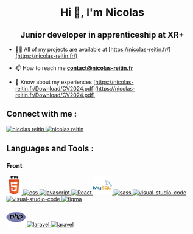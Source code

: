 <h1 align="center">Hi 👋, I'm Nicolas</h1>
<h2 align="center">Junior developer in apprenticeship at XR+</h2>


- 👨‍💻 All of my projects are available at [https://nicolas-reitin.fr/](https://nicolas-reitin.fr/)

- 📫 How to reach me **contact@nicolas-reitin.fr**

- 📄 Know about my experiences [https://nicolas-reitin.fr/Download/CV2024.pdf](https://nicolas-reitin.fr/Download/CV2024.pdf)

<h2 align="left">Connect with me :</h2>
<p align="left">
    <a href="https://linkedin.com/in/nicolasreitin" target="blank">
        <img align="center" src="https://raw.githubusercontent.com/rahuldkjain/github-profile-readme-generator/master/src/images/icons/Social/linked-in-alt.svg" alt="nicolas reitin" height="20" width="40" />
    </a>
    <a href="https://www.facebook.com/nicolas.reitin.2" target="blank">
        <img align="center" src="https://raw.githubusercontent.com/jmnote/z-icons/master/svg/facebook.svg" alt="nicolas reitin" height="40" width="40" />
    </a>
</p>

<h2 align="left">Languages and Tools :</h2>
<h3 align="left">Front</h3>
<p align="left"> 
    <a href="https://www.w3.org/html/" target="_blank" rel="noreferrer"> 
        <img src="https://raw.githubusercontent.com/devicons/devicon/master/icons/html5/html5-original-wordmark.svg" alt="html" width="40" height="50"/> 
    </a> 
    <a href="https://www.w3.org/Style/CSS/" target="_blank" rel="noreferrer"> 
        <img src="https://www.vectorlogo.zone/logos/w3_css/w3_css-icon.svg" alt="css" width="40" height="40"/> 
    </a> 
    <a href="https://developer.mozilla.org/en-US/docs/Web/JavaScript" target="_blank" rel="noreferrer"> 
        <img src="https://raw.githubusercontent.com/jmnote/z-icons/master/svg/javascript.svg" alt="javascript" width="40" height="40"/> 
    </a>  
    <a href="https://fr.legacy.reactjs.org" target="_blank" rel="noreferrer"> 
        <img src="https://www.vectorlogo.zone/logos/reactjs/reactjs-icon.svg" alt="React" width="40" height="40"/> 
    </a> 
    <a href="https://www.mysql.com/" target="_blank" rel="noreferrer"> 
        <img src="https://raw.githubusercontent.com/devicons/devicon/master/icons/mysql/mysql-original-wordmark.svg" alt="mysql" width="50" height="50"/> 
    </a> 
    <a href="https://sass-lang.com/" target="_blank" rel="noreferrer"> 
        <img src="https://www.vectorlogo.zone/logos/sass-lang/sass-lang-icon.svg" alt="sass" width="40" height="50"/> 
    </a> 
    <a href="https://tailwindcss.com/" target="_blank" rel="noreferrer"> 
        <img src="https://www.vectorlogo.zone/logos/tailwindcss/tailwindcss-icon.svg" alt="visual-studio-code" width="40" height="40"/> 
    </a> 
    <a href="https://getbootstrap.com/" target="_blank" rel="noreferrer"> 
        <img src="https://www.vectorlogo.zone/logos/getbootstrap/getbootstrap-icon.svg" alt="visual-studio-code" width="40" height="40"/> 
    </a> 
    <a href="https://www.figma.com/" target="_blank" rel="noreferrer"> 
        <img src="https://www.vectorlogo.zone/logos/figma/figma-icon.svg" alt="figma" width="40" height="40"/> 
    </a> 
</p>
    <a href="https://www.php.net" target="_blank" rel="noreferrer"> 
        <img src="https://raw.githubusercontent.com/devicons/devicon/master/icons/php/php-original.svg" alt="php" width="50" height="50"/> 
    </a> 
    <a href="https://laravel.com/" target="_blank" rel="noreferrer"> 
        <img src="https://www.vectorlogo.zone/logos/laravel/laravel-icon.svg" alt="laravel" width="40" height="40"/> 
    </a>  
    <a href="https://symfony.com/" target="_blank" rel="noreferrer"> 
        <img src="https://www.vectorlogo.zone/logos/symfony/symfony-icon.svg" alt="laravel" width="40" height="40"/> 
    </a> 
</p>
